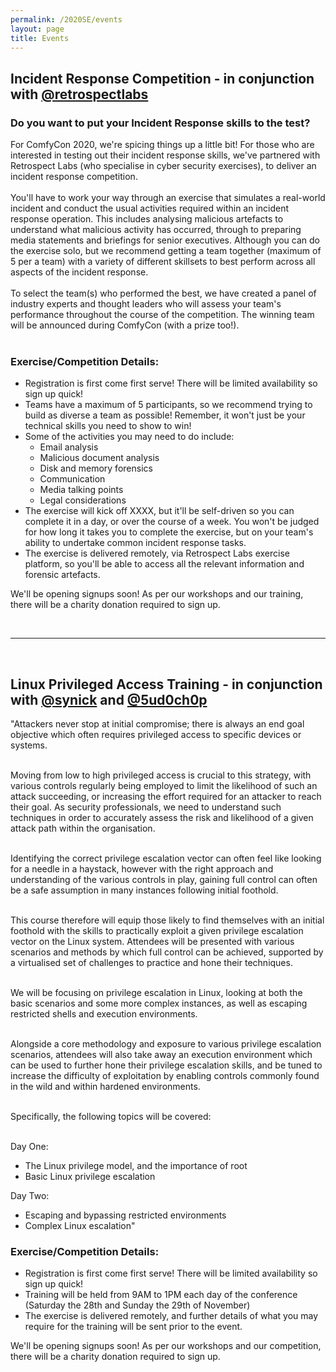 ```yaml
---
permalink: /2020SE/events
layout: page
title: Events
---
```


## Incident Response Competition - in conjunction with [@retrospectlabs](https://twitter.com/retrospectlabs)
### Do you want to put your Incident Response skills to the test?
For ComfyCon 2020, we're spicing things up a little bit! For those who are interested in testing out their incident response skills, we've partnered with Retrospect Labs (who specialise in cyber security exercises), to deliver an incident response competition. <br /><br />
You'll have to work your way through an exercise that simulates a real-world incident and conduct the usual activities required within an incident response operation. This includes analysing malicious artefacts to understand what malicious activity has occurred, through to preparing media statements and briefings for senior executives. Although you can do the exercise solo, but we recommend getting a team together (maximum of 5 per a team) with a variety of different skillsets to best perform across all aspects of the incident response. <br /><br />
To select the team(s) who performed the best, we have created a panel of industry experts and thought leaders who will assess your team's performance throughout the course of the competition. The winning team will be announced during ComfyCon (with a prize too!). <br /> <br />
### Exercise/Competition Details:
* Registration is first come first serve! There will be limited availability so sign up quick!
* Teams have a maximum of 5 participants, so we recommend trying to build as diverse a team as possible! Remember, it won't just be your technical skills you need to show to win!
* Some of the activities you may need to do include: 
  * Email analysis
  * Malicious document analysis
  * Disk and memory forensics
  * Communication
  * Media talking points
  * Legal considerations
* The exercise will kick off XXXX, but it'll be self-driven so you can complete it in a day, or over the course of a week. You won't be judged for how long it takes you to complete the exercise, but on your team's ability to undertake common incident response tasks. 
* The exercise is delivered remotely, via Retrospect Labs exercise platform, so you'll be able to access all the relevant information and forensic artefacts. 

We'll be opening signups soon! As per our workshops and our training, there will be a charity donation required to sign up.

<br /> 

***

<br /> 

## Linux Privileged Access Training - in conjunction with [@synick](https://twitter.com/synick) and [@5ud0ch0p](https://twitter.com/5ud0ch0p)

"Attackers never stop at initial compromise; there is always an end goal objective which often requires privileged access to specific devices or systems. <br /><br />

Moving from low to high privileged access is crucial to this strategy, with various controls regularly being employed to limit the likelihood of such an attack succeeding, or increasing the effort required for an attacker to reach their goal. As security professionals, we need to understand such techniques in order to accurately assess the risk and likelihood of a given attack path within the organisation.<br /><br />

Identifying the correct privilege escalation vector can often feel like looking for a needle in a haystack, however with the right approach and understanding of the various controls in play, gaining full control can often be a safe assumption in many instances following initial foothold.<br /><br />

This course therefore will equip those likely to find themselves with an initial foothold with the skills to practically exploit a given privilege escalation vector on the Linux system. Attendees will be presented with various scenarios and methods by which full control can be achieved, supported by a virtualised set of challenges to practice and hone their techniques.<br /><br />

We will be focusing on privilege escalation in Linux, looking at both the basic scenarios and some more complex instances, as well as escaping restricted shells and execution environments.<br /><br />

Alongside a core methodology and exposure to various privilege escalation scenarios, attendees will also take away an execution environment which can be used to further hone their privilege escalation skills, and be tuned to increase the difficulty of exploitation by enabling controls commonly found in the wild and within hardened environments.<br /><br />

Specifically, the following topics will be covered:<br /><br />

Day One:
* The Linux privilege model, and the importance of root
* Basic Linux privilege escalation

Day Two:
* Escaping and bypassing restricted environments
* Complex Linux escalation"

### Exercise/Competition Details:
* Registration is first come first serve! There will be limited availability so sign up quick!
* Training will be held from 9AM to 1PM each day of the conference (Saturday the 28th and Sunday the 29th of November)
* The exercise is delivered remotely, and further details of what you may require for the training will be sent prior to the event.

We'll be opening signups soon! As per our workshops and our competition, there will be a charity donation required to sign up.
